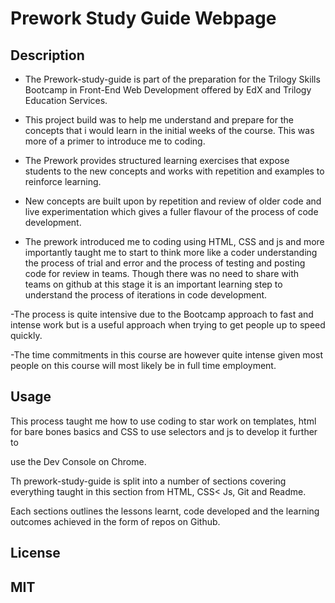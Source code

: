# Prework Study Guide Webpage 

 
 

## Description 

 
 

- The Prework-study-guide is part of the preparation for the Trilogy Skills Bootcamp in Front-End Web Development offered by EdX and Trilogy Education Services.  

- This project build was to help me understand and prepare for the concepts that i would learn in the initial weeks of the course. This was more of a primer to introduce me to coding.  

- The Prework provides structured learning exercises that expose students to the new concepts and works with repetition and examples to reinforce learning.  

- New concepts are built upon by repetition and review of older code and live experimentation which gives a fuller flavour of the process of code development.  

- The prework introduced me to coding using HTML, CSS and js and more importantly taught me to start to think more like a coder understanding the process of trial and error and the process of testing and posting code for review in teams. Though there was no need to share with teams on github at this stage it is an important learning step to understand the process of iterations in code development.      

-The process is quite intensive due to the Bootcamp approach to fast and intense work but is a useful approach when trying to get people up to speed quickly.  

-The time commitments in this course are however quite intense given most people on this course will most likely be in full time employment. 

 
 

## Usage 

 
 

This process taught me how to use coding to star work on templates, html for bare bones basics and CSS to use selectors and js to develop it further to  

use the Dev Console on Chrome.   

 
 

Th prework-study-guide is split into a number of sections covering everything taught in this section from HTML, CSS< Js, Git and Readme. 

 
 

Each sections outlines the lessons learnt, code developed and the learning outcomes achieved in the form of repos on Github.  


## License

MIT
---
